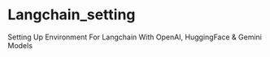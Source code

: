 # Langchain_setting
Setting Up Environment For Langchain With OpenAI, HuggingFace &amp; Gemini Models
